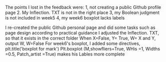The points I lost in the feedback were: 1, not creating a public Github profile page
2. My Inflection. TXT is not in the right place
3, my Boolean judgment is not included in week5
4, my week6 boxplot lacks labels

I re-created the public Github personal page and did some tasks such as page design according to practical guidance
I adjusted the Inflection. TXT, so that it exists in the correct folder
When X=False, Y= True, W= X and Y, output W, W=False
For week6's boxplot, I added some directives, plt.title('boxplot for mark')
Plt.boxplot (M,showfliers=True, WHis =1, Widths =0.5, Patch_artist =True) makes his Lables more complete
